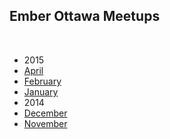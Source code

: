 ## Ember Ottawa Meetups

<br />

- 2015
 - [April](2015/04-april)
 - [February](2015/02-february)
 - [January](2015/01-january)
- 2014
 - [December](2014/12-december)
 - [November](2014/11-november)